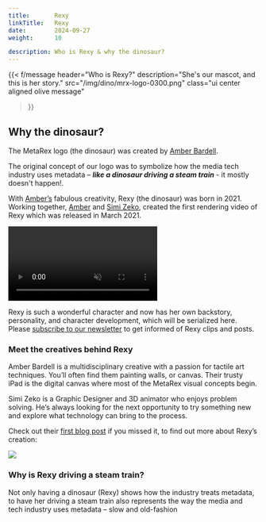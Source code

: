 ```yaml
---
title:       Rexy
linkTitle:   Rexy
date:        2024-09-27
weight:      10

description: Who is Rexy & why the dinosaur?
---
```


{{< f/message
    header="Who is Rexy?"
    description="She's our mascot, and this is her story."
    src="/img/dino/mrx-logo-0300.png"
    class="ui center aligned olive message"
>}}

## Why the dinosaur?

The MetaRex logo (the dinosaur) was created by [Amber Bardell][AB].

The original concept of our logo was to symbolize how the media tech
industry uses metadata – ***like a dinosaur driving a steam train*** - it mostly
doesn't happen!.

With [Amber’s][AB] fabulous creativity, Rexy (the dinosaur) was born in 2021.
Working together, [Amber][SZ] and [Simi Zeko][SZ], created the first rendering
video of Rexy which was released in March 2021.

<div class="ui olive container segment">
  <video class="ui image" autoplay="1" loop="1" controls="1" muted="1">
    <source src="/meeja/mrx3-roar.mp4">
  </video>
</div>

Rexy is such a wonderful character and now has her own backstory, personality,
and character development, which will be serialized here. Please [subscribe to
our newsletter][contact] to get informed of Rexy clips and posts.

### Meet the creatives behind Rexy

Amber Bardell is a multidisciplinary creative with a passion for tactile art
techniques. You’ll often find them painting walls, or canvas. Their trusty iPad
is the digital canvas where most of the MetaRex visual concepts begin.

Simi Zeko is a Graphic Designer and 3D animator who enjoys problem solving.
He’s always looking for the next opportunity to try something new and explore
what technology can bring to the process.

Check out their [first blog post][blog] if you missed it, to find out more about Rexy’s
creation:

<div class="ui centered fluid image"><img src="/img/dino/mrx-train-long-1000.png"></div>

### Why is Rexy driving a steam train?

Not only having a dinosaur (Rexy) shows how the industry treats metadata, to
have her driving a steam train also represents the way the media and tech
industry uses metadata – slow and old-fashion


[AB]:      https://amberbardell.com
[SZ]:      https://simizeko.com
[blog]:    https://metarex.media/blog/2023/07/27/2023-07-28-metarex-creative-team/
[contact]: /contact